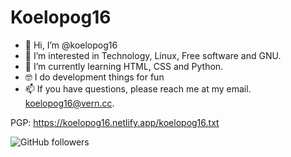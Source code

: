 # Koelopog16

- 👋 Hi, I’m @koelopog16
- 👀 I’m interested in Technology, Linux, Free software and GNU.
- 🌱 I’m currently learning HTML, CSS and Python.
- 🤓 I do development things for fun
- 📫 If you have questions, please reach me at my email. koelopog16@vern.cc.

PGP: https://koelopog16.netlify.app/koelopog16.txt

![GitHub followers](https://img.shields.io/github/followers/koelopog16?label=Pls%20follow%20me&style=social)
